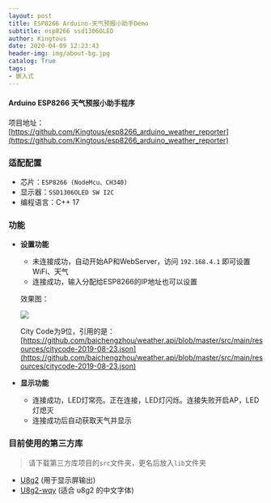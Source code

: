 ```yaml
---
layout: post
title: ESP8266 Arduino-天气预报小助手Demo
subtitle: esp8266 ssd1306OLED
author: Kingtous
date: 2020-04-09 12:23:43
header-img: img/about-bg.jpg
catalog: True
tags:
- 嵌入式
---
```


#### Arduino ESP8266 天气预报小助手程序

项目地址：[https://github.com/Kingtous/esp8266_arduino_weather_reporter](https://github.com/Kingtous/esp8266_arduino_weather_reporter)

### 适配配置

- 芯片：`ESP8266 (NodeMcu、CH340)`
- 显示器：`SSD1306OLED SW I2C`
- 编程语言：C++ 17

### 功能

- **设置功能**

    - 未连接成功，自动开始AP和WebServer，访问 `192.168.4.1` 即可设置WiFi、天气
    - 连接成功，输入分配给ESP8266的IP地址也可以设置

    效果图：

    ![](http://img.kingtous.cn/img/20200409122631.png)

    City Code为9位，引用的是：[https://github.com/baichengzhou/weather.api/blob/master/src/main/resources/citycode-2019-08-23.json](https://github.com/baichengzhou/weather.api/blob/master/src/main/resources/citycode-2019-08-23.json)

- **显示功能**

    - 连接成功，LED灯常亮。正在连接，LED灯闪烁。连接失败开启AP，LED灯熄灭
    - 连接成功后自动获取天气并显示

### 目前使用的第三方库

> 请下载第三方库项目的`src`文件夹，更名后放入`lib`文件夹

- [U8g2](https://github.com/olikraus/u8g2) (用于显示屏输出)
- [U8g2-wqy](https://github.com/larryli/u8g2_wqy) (适合 u8g2 的中文字体)